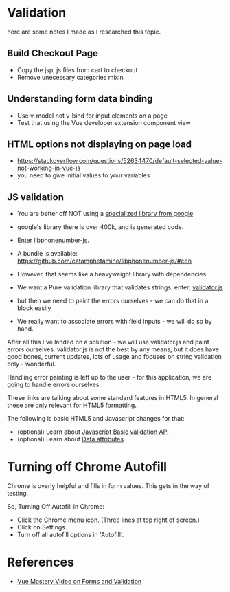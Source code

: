 # Validation

here are some notes I made as I researched this topic.

## Build Checkout Page
- Copy the jsp, js files from cart to checkout
- Remove unecessary categories mixin

## Understanding form data binding
- Use v-model not v-bind for input elements on a page
- Test that using the Vue developer extension component view

## HTML options not displaying on page load
- https://stackoverflow.com/questions/52634470/default-selected-value-not-working-in-vue-js
- you need to give initial values to your variables

## JS validation
- You are better off NOT using a [specialized library from google](https://github.com/google/libphonenumber)
- google's library there is over 400k, and is generated code.

- Enter [libphonenumber-js](https://www.npmjs.com/package/libphonenumber-js).
- A bundle is available:  https://github.com/catamphetamine/libphonenumber-js/#cdn
- However, that seems like a heavyweight library with dependencies

- We want a Pure validation library that validates strings: enter: [validator.js](https://github.com/validatorjs/validator.js)
- but then we need to paint the errors ourselves - we can do that in a block easily
- We really want to associate errors with field inputs - we will do so by hand.

After all this I've landed on a solution - we will use validator.js and paint errors ourselves.
validator.js is not the best by any means, but it does have good bones, current updates, 
lots of usage and focuses on string validation only - wonderful.

Handling error painting is left up to the user - for this application, we are going to handle 
errors ourselves.

These links are talking about some standard features in HTML5.
In general these are only relevant for HTML5 formatting.

The following is basic HTML5 and Javascript changes for that:
* (optional) Learn about [Javascript Basic validation API](https://www.w3schools.com/js/js_validation_api.asp)
* (optional) Learn about [Data attributes](https://developer.mozilla.org/en-US/docs/Web/API/HTMLElement/dataset)

# Turning off Chrome Autofill

Chrome is overly helpful and fills in form values.
This gets in the way of testing.

So, Turning Off Autofill in Chrome:
* Click the Chrome menu icon. (Three lines at top right of screen.)
* Click on Settings.
* Turn off all autofill options in 'Autofill'.

# References

* [Vue Mastery Video on Forms and Validation](https://www.vuemastery.com/courses/intro-to-vue-js/forms/)